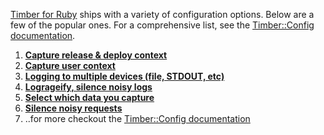 [Timber for Ruby](https://github.com/timberio/timber-ruby) ships with a variety of configuration options. Below are a few of the popular ones. For a comprehensive list, see the [Timber::Config documentation](http://www.rubydoc.info/github/timberio/timber-ruby/Timber/Config).

1. [**Capture release & deploy context**](/docs/languages/ruby/configuration/capture-release-and-deploy-context)
2. [**Capture user context**](/docs/languages/ruby/configuration/capture-user-context)
3. [**Logging to multiple devices (file, STDOUT, etc)**](/docs/languages/ruby/configuration/logging-to-multiple-devices)
4. [**Logrageify, silence noisy logs**](/docs/languages/ruby/configuration/logrageify-silence-noisy-logs)
5. [**Select which data you capture**](/docs/languages/ruby/configuration/select-which-data-you-capture)
6. [**Silence noisy requests**](/docs/languages/ruby/configuration/silence-noisy-requests)
7. ..for more checkout the [Timber::Config documentation](http://www.rubydoc.info/github/timberio/timber-ruby/Timber/Config)
